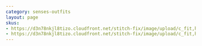 ```yaml
---
category: senses-outfits
layout: page
skus:
- https://d3n78nkjl8tizo.cloudfront.net/stitch-fix/image/upload/c_fit,h_720,w_862/v1659556743/bpdnaalcmstyjfgibmhh.jpg
- https://d3n78nkjl8tizo.cloudfront.net/stitch-fix/image/upload/c_fit,h_720,w_862/v1655522319/uqrsbjchnrpwxlq4ssin.jpg
---
```


